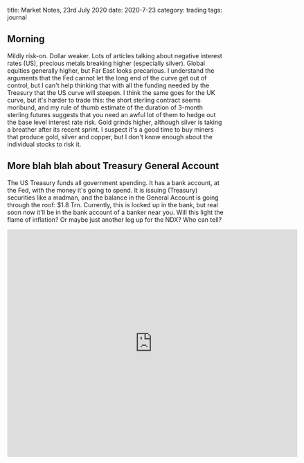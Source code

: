 title: Market Notes, 23rd July 2020
date: 2020-7-23
category: trading
tags: journal

## Morning

Mildly risk-on.
Dollar weaker.
Lots of articles talking about negative interest rates (US), 
precious metals breaking higher (especially silver).
Global equities generally higher, but Far East looks precarious.
I understand the arguments that the Fed cannot let the long end of the curve get out of control,
but I can't help thinking that with all the funding needed by the Treasury that the US curve will steepen.
I think the same goes for the UK curve, but it's harder to trade this: the short sterling contract seems moribund, 
and my rule of thumb estimate of the duration of 3-month sterling futures suggests that you need an awful lot of them to hedge out the base level interest rate risk.
Gold grinds higher, although silver is taking a breather after its recent sprint.
I suspect it's a good time to buy miners that produce gold, silver and copper, but I don't know enough about the individual stocks to risk it.

## More blah blah about Treasury General Account

The US Treasury funds all government spending. It has a bank account, at the Fed, with the money it's going to spend. It is issuing (Treasury) securities like a madman, and the balance in the General Account is going through the roof: $1.8 Trn. Currently, this is locked up in the bank, but real soon now it'll be in the bank account of a banker near you. Will this light the flame of inflation? Or maybe just another leg up for the NDX? Who can tell?
<iframe src="https://fred.stlouisfed.org/graph/graph-landing.php?g=tpde&width=670&height=475" scrolling="no" frameborder="0"style="overflow:hidden; width:670px; height:525px;" allowTransparency="true" loading="lazy"></iframe>

